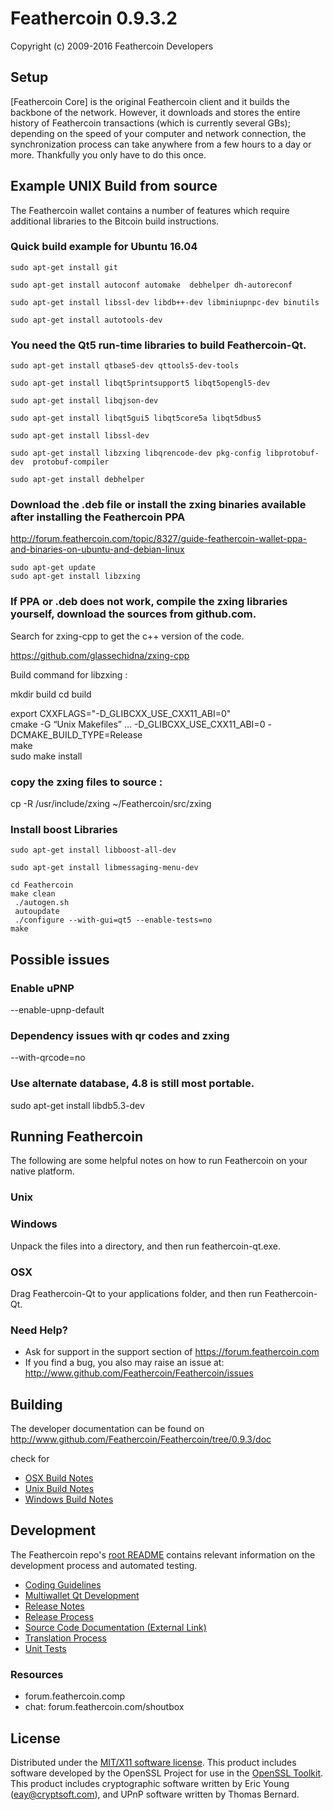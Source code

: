 Feathercoin 0.9.3.2 
===================

Copyright (c) 2009-2016 Feathercoin Developers


Setup
-----------

[Feathercoin Core] is the original Feathercoin client and it builds the backbone of the network. However, it downloads and stores the entire history of Feathercoin transactions (which is currently several GBs); depending on the speed of your computer and network connection, the synchronization process can take anywhere from a few hours to a day or more. Thankfully you only have to do this once. 

Example UNIX Build from source
------------------------------

The Feathercoin wallet contains a number of features which require additional libraries to the Bitcoin build instructions.

### Quick build example for Ubuntu 16.04  

    sudo apt-get install git  

    sudo apt-get install autoconf automake  debhelper dh-autoreconf  

    sudo apt-get install libssl-dev libdb++-dev libminiupnpc-dev binutils  

    sudo apt-get install autotools-dev  

    
### You need the Qt5 run-time libraries to build Feathercoin-Qt.  

    sudo apt-get install qtbase5-dev qttools5-dev-tools  

    sudo apt-get install libqt5printsupport5 libqt5opengl5-dev  

    sudo apt-get install libqjson-dev  

    sudo apt-get install libqt5gui5 libqt5core5a libqt5dbus5  

    sudo apt-get install libssl-dev  

    sudo apt-get install libzxing libqrencode-dev pkg-config libprotobuf-dev  protobuf-compiler  

    sudo apt-get install debhelper  

    
### Download the .deb file or install the zxing binaries available after installing the Feathercoin PPA  

http://forum.feathercoin.com/topic/8327/guide-feathercoin-wallet-ppa-and-binaries-on-ubuntu-and-debian-linux  

    sudo apt-get update  
    sudo apt-get install libzxing  
 
 
### If PPA or .deb does not work, compile the zxing libraries yourself, download the sources from github.com.

Search for zxing-cpp to get the c++ version of the code.   

https://github.com/glassechidna/zxing-cpp

Build command for libzxing :  

mkdir build
cd build

export CXXFLAGS="-D_GLIBCXX_USE_CXX11_ABI=0"  
cmake -G “Unix Makefiles” … -D_GLIBCXX_USE_CXX11_ABI=0 -DCMAKE_BUILD_TYPE=Release   
make  
sudo make install   

   
### copy the zxing files to source : 

cp -R /usr/include/zxing ~/Feathercoin/src/zxing


### Install boost Libraries

    sudo apt-get install libboost-all-dev  

    sudo apt-get install libmessaging-menu-dev  

    cd Feathercoin  
    make clean  
     ./autogen.sh
     autoupdate
     ./configure --with-gui=qt5 --enable-tests=no  
    make  

    
Possible issues  
---------------- 


### Enable uPNP
--enable-upnp-default 


### Dependency issues with qr codes and zxing

--with-qrcode=no


### Use alternate database, 4.8 is still most portable.
sudo apt-get install libdb5.3-dev  
     
     
Running Feathercoin
---------------------
The following are some helpful notes on how to run Feathercoin on your native platform. 

### Unix


### Windows

Unpack the files into a directory, and then run feathercoin-qt.exe.

### OSX

Drag Feathercoin-Qt to your applications folder, and then run Feathercoin-Qt.

### Need Help?

* Ask for support in the support section of https://forum.feathercoin.com
* If you find a bug, you also may raise an issue at: http://www.github.com/Feathercoin/Feathercoin/issues

Building
---------------------
The developer documentation can be found on http://www.github.com/Feathercoin/Feathercoin/tree/0.9.3/doc 

check for 

- [OSX Build Notes](build-osx.md)
- [Unix Build Notes](build-unix.md)
- [Windows Build Notes](build-msw.md)

Development
---------------------
The Feathercoin repo's [root README](https://github.com/Feathercoin/Feathercoin/tree/0.9.3/README.md) contains relevant information on the development process and automated testing.

- [Coding Guidelines](coding.md)
- [Multiwallet Qt Development](multiwallet-qt.md)
- [Release Notes](release-notes.md)
- [Release Process](release-process.md)
- [Source Code Documentation (External Link)](https://dev.visucore.com/feathercoin/doxygen/)
- [Translation Process](translation_process.md)
- [Unit Tests](unit-tests.md)

### Resources
- forum.feathercoin.comp
- chat: forum.feathercoin.com/shoutbox


License
---------------------
Distributed under the [MIT/X11 software license](http://www.opensource.org/licenses/mit-license.php).
This product includes software developed by the OpenSSL Project for use in the [OpenSSL Toolkit](http://www.openssl.org/). This product includes
cryptographic software written by Eric Young ([eay@cryptsoft.com](mailto:eay@cryptsoft.com)), and UPnP software written by Thomas Bernard.
